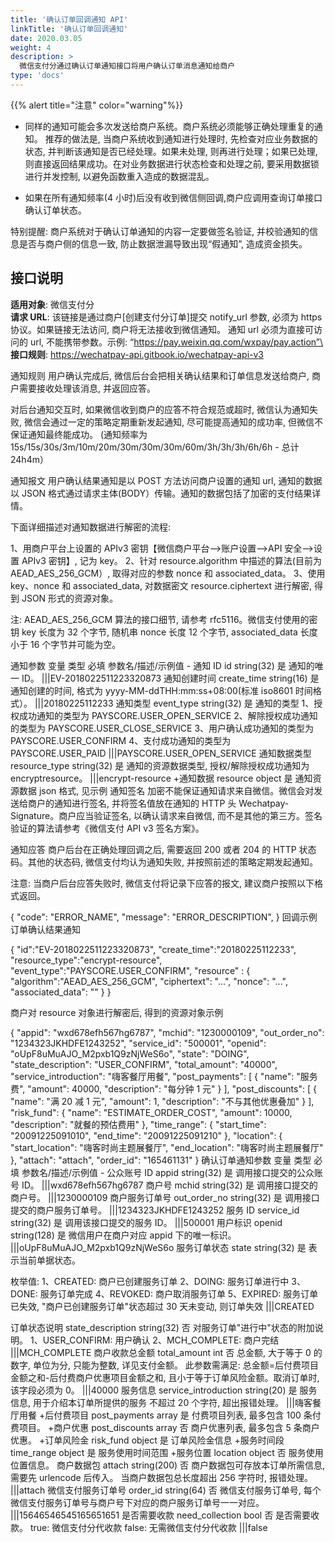 ```yaml
---
title: '确认订单回调通知 API'
linkTitle: '确认订单回调通知'
date: 2020.03.05
weight: 4
description: >
  微信支付分通过确认订单通知接口将用户确认订单消息通知给商户
type: 'docs'
---
```


{{% alert title="注意" color="warning"%}}

- 同样的通知可能会多次发送给商户系统。商户系统必须能够正确处理重复的通知。 推荐的做法是, 当商户系统收到通知进行处理时, 先检查对应业务数据的状态, 并判断该通知是否已经处理。如果未处理, 则再进行处理；如果已处理, 则直接返回结果成功。在对业务数据进行状态检查和处理之前, 要采用数据锁进行并发控制, 以避免函数重入造成的数据混乱。

- 如果在所有通知频率(4 小时)后没有收到微信侧回调,商户应调用查询订单接口确认订单状态。

特别提醒: 商户系统对于确认订单通知的内容一定要做签名验证, 并校验通知的信息是否与商户侧的信息一致, 防止数据泄漏导致出现“假通知”, 造成资金损失。

## 接口说明

**适用对象**: 微信支付分\
**请求 URL**: 该链接是通过商户[创建支付分订单]提交 notify_url 参数, 必须为 https 协议。如果链接无法访问, 商户将无法接收到微信通知。 通知 url 必须为直接可访问的 url, 不能携带参数。示例: “https://pay.weixin.qq.com/wxpay/pay.action”\
**接口规则**: https://wechatpay-api.gitbook.io/wechatpay-api-v3

通知规则
用户确认完成后, 微信后台会把相关确认结果和订单信息发送给商户, 商户需要接收处理该消息, 并返回应答。

对后台通知交互时, 如果微信收到商户的应答不符合规范或超时, 微信认为通知失败, 微信会通过一定的策略定期重新发起通知, 尽可能提高通知的成功率, 但微信不保证通知最终能成功。 (通知频率为 15s/15s/30s/3m/10m/20m/30m/30m/30m/60m/3h/3h/3h/6h/6h - 总计 24h4m）

通知报文
用户确认结果通知是以 POST 方法访问商户设置的通知 url, 通知的数据以 JSON 格式通过请求主体(BODY）传输。通知的数据包括了加密的支付结果详情。

下面详细描述对通知数据进行解密的流程:

1、用商户平台上设置的 APIv3 密钥【微信商户平台—>账户设置—>API 安全—>设置 APIv3 密钥】, 记为 key。
2、针对 resource.algorithm 中描述的算法(目前为 AEAD_AES_256_GCM）, 取得对应的参数 nonce 和 associated_data。
3、使用 key、nonce 和 associated_data, 对数据密文 resource.ciphertext 进行解密, 得到 JSON 形式的资源对象。

注: AEAD_AES_256_GCM 算法的接口细节, 请参考 rfc5116。微信支付使用的密钥 key 长度为 32 个字节, 随机串 nonce 长度 12 个字节, associated_data 长度小于 16 个字节并可能为空。

通知参数
变量 类型 必填 参数名/描述/示例值 -
通知 ID id string(32) 是 通知的唯一 ID。
|||EV-2018022511223320873
通知创建时间 create_time string(16) 是 通知创建的时间, 格式为 yyyy-MM-ddTHH:mm:ss+08:00(标准 iso8601 时间格式）。
|||20180225112233
通知类型 event_type string(32) 是 通知的类型
1、授权成功通知的类型为 PAYSCORE.USER_OPEN_SERVICE
2、解除授权成功通知的类型为 PAYSCORE.USER_CLOSE_SERVICE
3、用户确认成功通知的类型为 PAYSCORE.USER_CONFIRM
4、支付成功通知的类型为 PAYSCORE.USER_PAID
|||PAYSCORE.USER_OPEN_SERVICE
通知数据类型 resource_type string(32) 是 通知的资源数据类型, 授权/解除授权成功通知为 encryptresource。
|||encrypt-resource +通知数据 resource object 是 通知资源数据
json 格式, 见示例
通知签名
加密不能保证通知请求来自微信。微信会对发送给商户的通知进行签名, 并将签名值放在通知的 HTTP 头 Wechatpay-Signature。商户应当验证签名, 以确认请求来自微信, 而不是其他的第三方。签名验证的算法请参考《微信支付 API v3 签名方案》。

通知应答
商户后台在正确处理回调之后, 需要返回 200 或者 204 的 HTTP 状态码。其他的状态码, 微信支付均认为通知失败, 并按照前述的策略定期发起通知。

注意: 当商户后台应答失败时, 微信支付将记录下应答的报文, 建议商户按照以下格式返回。

{
"code": "ERROR_NAME",
"message": "ERROR_DESCRIPTION",
}
回调示例
订单确认结果通知

{
"id":"EV-2018022511223320873",
"create_time":"20180225112233",
"resource_type":"encrypt-resource",
"event_type":"PAYSCORE.USER_CONFIRM",
"resource" : {
"algorithm":"AEAD_AES_256_GCM",
"ciphertext": "...",
"nonce": "...",
"associated_data": ""
}
}

商户对 resource 对象进行解密后, 得到的资源对象示例

{
"appid": "wxd678efh567hg6787",
"mchid": "1230000109",
"out_order_no": "1234323JKHDFE1243252",
"service_id": "500001",
"openid": "oUpF8uMuAJO_M2pxb1Q9zNjWeS6o",
"state": "DOING",
"state_description": "USER_CONFIRM",
"total_amount": "40000",
"service_introduction": "嗨客餐厅用餐",
"post_payments": [
{
"name": "服务费",
"amount": 40000,
"description": "每分钟 1 元"
}
],
"post_discounts": [
{
"name": "满 20 减 1 元",
"amount": 1,
"description": "不与其他优惠叠加"
}
],
"risk_fund": {
"name": "ESTIMATE_ORDER_COST",
"amount": 10000,
"description": "就餐的预估费用"
},
"time_range": {
"start_time": "20091225091010",
"end_time": "20091225091210"
},
"location": {
"start_location": "嗨客时尚主题展餐厅",
"end_location": "嗨客时尚主题展餐厅"
},
"attach": "attach",
"order_id": "165461131"
}
确认订单通知参数
变量 类型 必填 参数名/描述/示例值 -
公众账号 ID appid string(32) 是 调用接口提交的公众账号 ID。
|||wxd678efh567hg6787
商户号 mchid string(32) 是 调用接口提交的商户号。
|||1230000109
商户服务订单号 out_order_no string(32) 是 调用接口提交的商户服务订单号。
|||1234323JKHDFE1243252
服务 ID service_id string(32) 是 调用该接口提交的服务 ID。
|||500001
用户标识 openid string(128) 是 微信用户在商户对应 appid 下的唯一标识。
|||oUpF8uMuAJO_M2pxb1Q9zNjWeS6o
服务订单状态 state string(32) 是
表示当前单据状态。

枚举值:
1、CREATED: 商户已创建服务订单
2、DOING: 服务订单进行中
3、DONE: 服务订单完成
4、REVOKED: 商户取消服务订单
5、EXPIRED: 服务订单已失效, "商户已创建服务订单"状态超过 30 天未变动, 则订单失效
|||CREATED

订单状态说明 state_description string(32) 否 对服务订单"进行中"状态的附加说明。
1、USER_CONFIRM: 用户确认
2、MCH_COMPLETE: 商户完结
|||MCH_COMPLETE
商户收款总金额 total_amount int 否 总金额, 大于等于 0 的数字, 单位为分, 只能为整数, 详见支付金额。
此参数需满足: 总金额=后付费项目金额之和-后付费商户优惠项目金额之和, 且小于等于订单风险金额。取消订单时, 该字段必须为 0。
|||40000
服务信息 service_introduction string(20) 是 服务信息, 用于介绍本订单所提供的服务
不超过 20 个字符, 超出报错处理。
|||嗨客餐厅用餐 +后付费项目 post_payments array 是 付费项目列表, 最多包含 100 条付费项目。 +商户优惠 post_discounts array 否 商户优惠列表, 最多包含 5 条商户优惠。 +订单风险金 risk_fund object 是 订单风险金信息 +服务时间段 time_range object 是 服务使用时间范围 +服务位置 location object 否 服务使用位置信息。
商户数据包 attach string(200) 否 商户数据包可存放本订单所需信息, 需要先 urlencode 后传入。
当商户数据包总长度超出 256 字符时, 报错处理。
|||attach
微信支付服务订单号 order_id string(64) 否 微信支付服务订单号, 每个微信支付服务订单号与商户号下对应的商户服务订单号一一对应。
|||15646546545165651651
是否需要收款 need_collection bool 否 是否需要收款。
true: 微信支付分代收款
false: 无需微信支付分代收款
|||false
